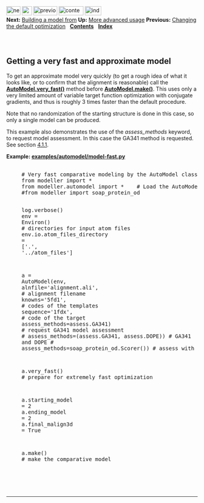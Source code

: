 <!DOCTYPE html PUBLIC "-//W3C//DTD HTML 4.0 Transitional//EN">
<!--Converted with LaTeX2HTML 2018.2 (Released May 16, 2018) -->
<html><head>
<title>Getting a very fast and approximate model</title>
<meta name="description" content="Getting a very fast and approximate model">
<meta name="keywords" content="manual">
<meta name="resource-type" content="document">
<meta name="distribution" content="global">

<meta http-equiv="Content-Type" content="text/html; charset=UTF-8">
<meta name="Generator" content="LaTeX2HTML v2018.2">
<meta http-equiv="Content-Style-Type" content="text/css">

<link rel="STYLESHEET" href="Getting%20a%20very%20fast%20and%20approximate%20model_files/manual.css">
<link rel="STYLESHEET" href="Getting%20a%20very%20fast%20and%20approximate%20model_files/pygments.css">

<link rel="next" href="https://salilab.org/modeller/manual/node21.html">
<link rel="previous" href="https://salilab.org/modeller/manual/node19.html">
<link rel="up" href="https://salilab.org/modeller/manual/node17.html">
<link rel="next" href="https://salilab.org/modeller/manual/node21.html">
</head>

<body>

<div class="navigation"><!--Navigation Panel-->
<a name="tex2html1713" href="https://salilab.org/modeller/manual/node21.html">
<img width="37" height="24" align="BOTTOM" border="0" alt="next" src="Getting%20a%20very%20fast%20and%20approximate%20model_files/next.png"></a> 
<a name="tex2html1707" href="https://salilab.org/modeller/manual/node17.html">
<img width="26" height="24" align="BOTTOM" border="0" alt="up" src="Getting%20a%20very%20fast%20and%20approximate%20model_files/up.png"></a> 
<a name="tex2html1701" href="https://salilab.org/modeller/manual/node19.html">
<img width="63" height="24" align="BOTTOM" border="0" alt="previous" src="Getting%20a%20very%20fast%20and%20approximate%20model_files/prev.png"></a> 
<a name="tex2html1709" href="https://salilab.org/modeller/manual/node1.html">
<img width="65" height="24" align="BOTTOM" border="0" alt="contents" src="Getting%20a%20very%20fast%20and%20approximate%20model_files/contents.png"></a> 
<a name="tex2html1711" href="https://salilab.org/modeller/manual/node518.html">
<img width="43" height="24" align="BOTTOM" border="0" alt="index" src="Getting%20a%20very%20fast%20and%20approximate%20model_files/index.png"></a> 
<br>
<b> Next:</b> <a name="tex2html1714" href="https://salilab.org/modeller/manual/node21.html">Building a model from</a>
<b> Up:</b> <a name="tex2html1708" href="https://salilab.org/modeller/manual/node17.html">More advanced usage</a>
<b> Previous:</b> <a name="tex2html1702" href="https://salilab.org/modeller/manual/node19.html">Changing the default optimization</a>
 &nbsp; <b>  <a name="tex2html1710" href="https://salilab.org/modeller/manual/node1.html">Contents</a></b> 
 &nbsp; <b>  <a name="tex2html1712" href="https://salilab.org/modeller/manual/node518.html">Index</a></b> 
<br>
<br></div>
<!--End of Navigation Panel-->

<h2><a name="SECTION00723000000000000000"></a>
<a name="SECTION:model-fast"></a>
<br>
Getting a very fast and approximate model
</h2>

<p>
To get an approximate model very quickly (to get a rough idea of what it looks
like, or to confirm that the alignment is reasonable) call the
<b><a href="https://salilab.org/modeller/manual/node69.html#CMD:AutoModel.veryfast">AutoModel.very_fast()</a></b><a name="3425"></a> method before <b><a href="https://salilab.org/modeller/manual/node70.html#CMD:AutoModel.make">AutoModel.make()</a></b><a name="3430"></a>. This uses only
a very limited amount of variable target function optimization with conjugate
gradients, and thus is roughly 3 times faster than the default procedure.

</p><p>
Note that no randomization of the starting structure is done in this case, so
only a single model can be produced.

</p><p>
This example also demonstrates the use of the <i class="sans">assess_methods</i><a name="3435"></a> keyword,
to request model assessment. In this case the GA341 method is requested. See
section&nbsp;<a href="https://salilab.org/modeller/manual/node44.html#SECTION:automodelcon">4.1.1</a>.

</p><p>

  </p><dl>
<dt><strong>Example: <a name="tex2html36" href="https://salilab.org/modeller/examples/automodel/model-fast.py">examples/automodel/model-fast.py</a></strong></dt>
<dd> <br>  <div class="pygments"><pre><span></span><span class="c1"># Very fast comparative modeling by the AutoModel class</span>
<span class="kn">from</span> <span class="nn">modeller</span> <span class="kn">import</span> <span class="o">*</span>
<span class="kn">from</span> <span class="nn">modeller.automodel</span> <span class="kn">import</span> <span class="o">*</span>    <span class="c1"># Load the AutoModel class</span>
<span class="c1">#from modeller import soap_protein_od</span>

<span class="n">log</span><span class="o">.</span><span class="n">verbose</span><span class="p">()</span>
<span class="n">env</span> <span class="o">=</span> <span class="n">Environ</span><span class="p">()</span>
<span class="c1"># directories for input atom files</span>
<span class="n">env</span><span class="o">.</span><span class="n">io</span><span class="o">.</span><span class="n">atom_files_directory</span> <span class="o">=</span> <span class="p">[</span><span class="s1">'.'</span><span class="p">,</span> <span class="s1">'../atom_files'</span><span class="p">]</span>

<span class="n">a</span> <span class="o">=</span> <span class="n">AutoModel</span><span class="p">(</span><span class="n">env</span><span class="p">,</span>
              <span class="n">alnfile</span><span class="o">=</span><span class="s1">'alignment.ali'</span><span class="p">,</span>      <span class="c1"># alignment filename</span>
              <span class="n">knowns</span><span class="o">=</span><span class="s1">'5fd1'</span><span class="p">,</span>                <span class="c1"># codes of the templates</span>
              <span class="n">sequence</span><span class="o">=</span><span class="s1">'1fdx'</span><span class="p">,</span>              <span class="c1"># code of the target</span>
              <span class="n">assess_methods</span><span class="o">=</span><span class="n">assess</span><span class="o">.</span><span class="n">GA341</span><span class="p">)</span>  <span class="c1"># request GA341 model assessment</span>
<span class="c1">#             assess_methods=(assess.GA341, assess.DOPE))  # GA341 and DOPE</span>
<span class="c1">#             assess_methods=soap_protein_od.Scorer())  # assess with SOAP</span>

<span class="n">a</span><span class="o">.</span><span class="n">very_fast</span><span class="p">()</span>                       <span class="c1"># prepare for extremely fast optimization</span>

<span class="n">a</span><span class="o">.</span><span class="n">starting_model</span> <span class="o">=</span> <span class="mi">2</span>
<span class="n">a</span><span class="o">.</span><span class="n">ending_model</span> <span class="o">=</span> <span class="mi">2</span>
<span class="n">a</span><span class="o">.</span><span class="n">final_malign3d</span> <span class="o">=</span> <span class="bp">True</span>

<span class="n">a</span><span class="o">.</span><span class="n">make</span><span class="p">()</span>                            <span class="c1"># make the comparative model</span>
</pre></div>
  
</dd>
</dl>  <br>
<p>
<br></p><hr>



</body></html>